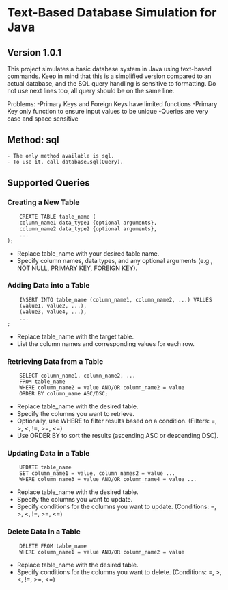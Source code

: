 # Text-Based Database Simulation for Java

## Version 1.0.1

This project simulates a basic database system in Java using text-based commands. Keep in mind that this is a simplified version compared to an actual database, and the SQL query handling is sensitive to formatting. Do not use next lines too, all query should be on the same line.

Problems:
-Primary Keys and Foreign Keys have limited functions
-Primary Key only function to ensure input values to be unique
-Queries are very case and space sensitive

## Method: sql
    - The only method available is sql.
    - To use it, call database.sql(Query).
## Supported Queries
### Creating a New Table
``` 
    CREATE TABLE table_name (
    column_name1 data_type1 {optional arguments},
    column_name2 data_type2 {optional arguments},
    ...
); 
```
- Replace table_name with your desired table name.
- Specify column names, data types, and any optional arguments (e.g., NOT NULL, PRIMARY KEY, FOREIGN KEY).

### Adding Data into a Table
```
    INSERT INTO table_name (column_name1, column_name2, ...) VALUES
    (value1, value2, ...),
    (value3, value4, ...),
    ...
;
```
- Replace table_name with the target table.
- List the column names and corresponding values for each row.
  
### Retrieving Data from a Table
```
    SELECT column_name1, column_name2, ...
    FROM table_name
    WHERE column_name2 = value AND/OR column_name2 = value
    ORDER BY column_name ASC/DSC;
```
- Replace table_name with the desired table.
- Specify the columns you want to retrieve.
- Optionally, use WHERE to filter results based on a condition. (Filters: =, >, <, !=, >=, <=)
- Use ORDER BY to sort the results (ascending ASC or descending DSC).

### Updating Data in a Table
```
    UPDATE table_name
    SET column_name1 = value, column_names2 = value ...
    WHERE column_name3 = value AND/OR column_name4 = value ...
```
- Replace table_name with the desired table.
- Specify the columns you want to update.
- Specify conditions for the columns you want to update. (Conditions: =, >, <, !=, >=, <=)

### Delete Data in a Table
```
    DELETE FROM table_name
    WHERE column_name1 = value AND/OR column_name2 = value
```
- Replace table_name with the desired table.
- Specify conditions for the columns you want to delete. (Conditions: =, >, <, !=, >=, <=)

